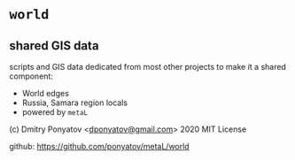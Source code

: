 
#  `world`
## shared GIS data

scripts and GIS data dedicated from most other projects to make it a shared component:
* World edges
* Russia, Samara region locals
* powered by `metaL`

(c) Dmitry Ponyatov <<dponyatov@gmail.com>> 2020 MIT License

github: https://github.com/ponyatov/metaL/world
